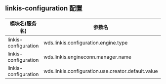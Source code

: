## linkis-configuration 配置


| 模块名(服务名) | 参数名 | 默认值 | 描述 |
| -------- | -------- | ----- |----- | 
| linkis-configuration |wds.linkis.configuration.engine.type| |configuration.engine.type|
| linkis-configuration |wds.linkis.engineconn.manager.name|linkis-cg-linkismanager |engineconn.manager.name|
| linkis-configuration |wds.linkis.configuration.use.creator.default.value|true |configuration.use.creator.default.value|
 